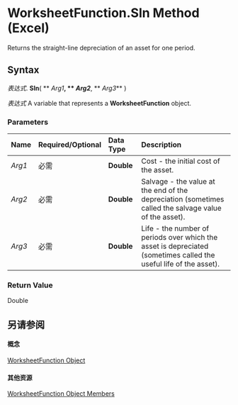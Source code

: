 
# WorksheetFunction.Sln Method (Excel)

Returns the straight-line depreciation of an asset for one period.


## Syntax

 _表达式_. **Sln**( ** _Arg1_**, ** _Arg2_**, ** _Arg3_** )

 _表达式_ A variable that represents a **WorksheetFunction** object.


### Parameters



|**Name**|**Required/Optional**|**Data Type**|**Description**|
|:-----|:-----|:-----|:-----|
| _Arg1_|必需|**Double**|Cost - the initial cost of the asset.|
| _Arg2_|必需|**Double**|Salvage - the value at the end of the depreciation (sometimes called the salvage value of the asset).|
| _Arg3_|必需|**Double**|Life - the number of periods over which the asset is depreciated (sometimes called the useful life of the asset).|

### Return Value

Double


## 另请参阅


#### 概念


[WorksheetFunction Object](7b1d5639-363d-632c-2cf0-2232562646b6.md)
#### 其他资源


[WorksheetFunction Object Members](http://msdn.microsoft.com/library/6811ca87-4b53-0bff-88c9-30bf7497879a%28Office.15%29.aspx)
